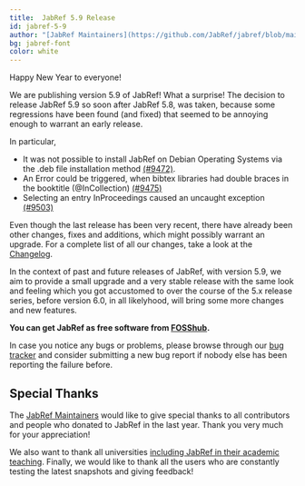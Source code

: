 ```yaml
---
title:  JabRef 5.9 Release 
id: jabref-5-9
author: "[JabRef Maintainers](https://github.com/JabRef/jabref/blob/main/MAINTAINERS)"
bg: jabref-font
color: white 
---
```


Happy New Year to everyone!

We are publishing version 5.9 of JabRef! What a surprise! The decision to release JabRef 5.9 so soon after JabRef 5.8, was taken, because some regressions have been found (and fixed) that seemed to be annoying enough to warrant an early release.

In particular,

- It was not possible to install JabRef on Debian Operating Systems via the .deb file installation method [(#9472)](https://github.com/JabRef/jabref/issues/9472).
- An Error could be triggered, when bibtex libraries had double braces in the booktitle (@InCollection) [(#9475)](https://github.com/JabRef/jabref/issues/9475)
- Selecting an entry InProceedings caused an uncaught exception [(#9503)](https://github.com/JabRef/jabref/issues/9503)


Even though the last release has been very recent, there have already been other changes, fixes and additions, which might possibly warrant an upgrade.
For a complete list of all our changes, take a look at the [Changelog](https://github.com/JabRef/jabref/blob/main/CHANGELOG.md#changelog).

In the context of past and future releases of JabRef, with version 5.9, we aim to provide a small upgrade and a very stable release with the same look and feeling which you got accustomed to over the course of the 5.x release series, before version 6.0, in all likelyhood, will bring some more changes and new features.

**You can get JabRef as free software from [FOSShub](https://www.fosshub.com/JabRef.html).**

In case you notice any bugs or problems, please browse through our [bug tracker](https://github.com/JabRef/jabref/issues) and consider submitting a new bug report if nobody else has been reporting the failure before.

## Special Thanks

The [JabRef Maintainers](https://github.com/JabRef/jabref/blob/main/MAINTAINERS) would like to give special thanks to all contributors and people who donated to JabRef in the last year. Thank you very much for your appreciation!

We also want to thank all universities [including JabRef in their academic teaching](https://devdocs.jabref.org/teaching).
Finally, we would like to thank all the users who are constantly testing the latest snapshots and giving feedback!
